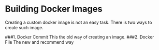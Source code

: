 # Building Docker Images

Creating a custom docker image is not an easy task.
There is two ways to create such image.

###1. Docker Commit
This the old way of creating an image.
###2. Docker File
The new and recommend way